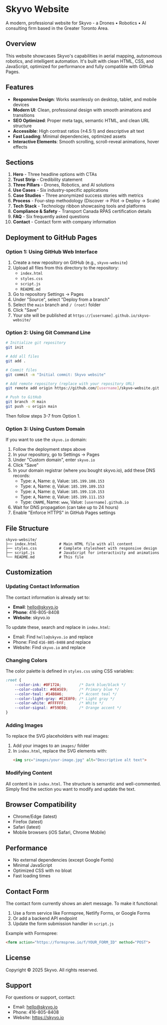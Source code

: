 # Skyvo Website

A modern, professional website for Skyvo - a Drones • Robotics • AI consulting firm based in the Greater Toronto Area.

## Overview

This website showcases Skyvo's capabilities in aerial mapping, autonomous robotics, and intelligent automation. It's built with clean HTML, CSS, and JavaScript, optimized for performance and fully compatible with GitHub Pages.

## Features

- **Responsive Design**: Works seamlessly on desktop, tablet, and mobile devices
- **Modern UI**: Clean, professional design with smooth animations and transitions
- **SEO Optimized**: Proper meta tags, semantic HTML, and clean URL structure
- **Accessible**: High contrast ratios (≥4.5:1) and descriptive alt text
- **Fast Loading**: Minimal dependencies, optimized assets
- **Interactive Elements**: Smooth scrolling, scroll-reveal animations, hover effects

## Sections

1. **Hero** - Three headline options with CTAs
2. **Trust Strip** - Credibility statement
3. **Three Pillars** - Drones, Robotics, and AI solutions
4. **Use Cases** - Six industry-specific applications
5. **Case Studies** - Three anonymized success stories with metrics
6. **Process** - Four-step methodology (Discover → Pilot → Deploy → Scale)
7. **Tech Stack** - Technology ribbon showcasing tools and platforms
8. **Compliance & Safety** - Transport Canada RPAS certification details
9. **FAQ** - Six frequently asked questions
10. **Contact** - Contact form with company information

## Deployment to GitHub Pages

### Option 1: Using GitHub Web Interface

1. Create a new repository on GitHub (e.g., `skyvo-website`)
2. Upload all files from this directory to the repository:
   - `index.html`
   - `styles.css`
   - `script.js`
   - `README.md`
3. Go to repository Settings → Pages
4. Under "Source", select "Deploy from a branch"
5. Select the `main` branch and `/ (root)` folder
6. Click "Save"
7. Your site will be published at `https://[username].github.io/skyvo-website/`

### Option 2: Using Git Command Line

```bash
# Initialize git repository
git init

# Add all files
git add .

# Commit files
git commit -m "Initial commit: Skyvo website"

# Add remote repository (replace with your repository URL)
git remote add origin https://github.com/[username]/skyvo-website.git

# Push to GitHub
git branch -M main
git push -u origin main
```

Then follow steps 3-7 from Option 1.

### Option 3: Using Custom Domain

If you want to use the `skyvo.io` domain:

1. Follow the deployment steps above
2. In your repository, go to Settings → Pages
3. Under "Custom domain", enter `skyvo.io`
4. Click "Save"
5. In your domain registrar (where you bought skyvo.io), add these DNS records:
   - Type: `A`, Name: `@`, Value: `185.199.108.153`
   - Type: `A`, Name: `@`, Value: `185.199.109.153`
   - Type: `A`, Name: `@`, Value: `185.199.110.153`
   - Type: `A`, Name: `@`, Value: `185.199.111.153`
   - Type: `CNAME`, Name: `www`, Value: `[username].github.io`
6. Wait for DNS propagation (can take up to 24 hours)
7. Enable "Enforce HTTPS" in GitHub Pages settings

## File Structure

```
skyvo-website/
├── index.html          # Main HTML file with all content
├── styles.css          # Complete stylesheet with responsive design
├── script.js           # JavaScript for interactivity and animations
└── README.md           # This file
```

## Customization

### Updating Contact Information

The contact information is already set to:
- **Email**: hello@skyvo.io
- **Phone**: 416-805-8408
- **Website**: skyvo.io

To update these, search and replace in `index.html`:
- Email: Find `hello@skyvo.io` and replace
- Phone: Find `416-805-8408` and replace
- Website: Find `skyvo.io` and replace

### Changing Colors

The color palette is defined in `styles.css` using CSS variables:

```css
:root {
    --color-ink: #0F172A;        /* Dark blue/black */
    --color-cobalt: #0EA5E9;     /* Primary blue */
    --color-teal: #14B8A6;       /* Accent teal */
    --color-light-gray: #E2E8F0; /* Light gray */
    --color-white: #FFFFFF;      /* White */
    --color-signal: #F59E0B;     /* Orange accent */
}
```

### Adding Images

To replace the SVG placeholders with real images:

1. Add your images to an `images/` folder
2. In `index.html`, replace the SVG elements with:
   ```html
   <img src="images/your-image.jpg" alt="Descriptive alt text">
   ```

### Modifying Content

All content is in `index.html`. The structure is semantic and well-commented. Simply find the section you want to modify and update the text.

## Browser Compatibility

- Chrome/Edge (latest)
- Firefox (latest)
- Safari (latest)
- Mobile browsers (iOS Safari, Chrome Mobile)

## Performance

- No external dependencies (except Google Fonts)
- Minimal JavaScript
- Optimized CSS with no bloat
- Fast loading times

## Contact Form

The contact form currently shows an alert message. To make it functional:

1. Use a form service like Formspree, Netlify Forms, or Google Forms
2. Or add a backend API endpoint
3. Update the form submission handler in `script.js`

Example with Formspree:

```html
<form action="https://formspree.io/f/YOUR_FORM_ID" method="POST">
```

## License

Copyright © 2025 Skyvo. All rights reserved.

## Support

For questions or support, contact:
- Email: hello@skyvo.io
- Phone: 416-805-8408
- Website: https://skyvo.io

